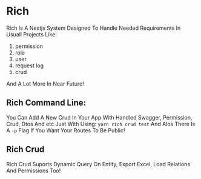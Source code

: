 # Rich

Rich Is A Nestjs System Designed To Handle Needed Requirements In Usuall Projects Like:
1. permission
2. role
3. user
4. request log
5. crud

And A Lot More In Near Future!
 
 ## Rich Command Line:
You Can Add A New Crud In Your App With Handled Swagger, Permission, Crud, Dtos And etc Just With Using:
`yarn rich crud test` And Alos There Is A `-p` Flag If You Want Your Routes To Be Public!
 
 ## Rich Crud
Rich Crud Suports Dynamic Query On Entity, Export Excel, Load Relations And Permissions Too!
